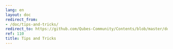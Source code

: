 ```yaml
---
lang: en
layout: doc
redirect_from:
- /doc/tips-and-tricks/
redirect_to: https://github.com/Qubes-Community/Contents/blob/master/docs/configuration/tips-and-tricks.md
ref: 110
title: Tips and Tricks
---
```

